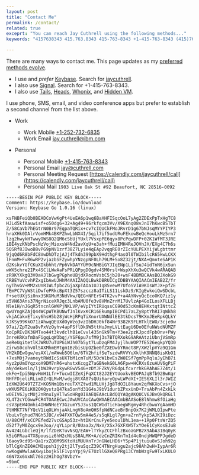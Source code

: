 ```yaml
---
layout: post
title: "Contact Me"
permalink: /contact/
related: true
exceprt: "You can reach Jay Cuthrell using the following methods..."
keywords: "4157638343 415.763.8343 415-763-8343 +1-415-763-8343 (415)763-8343 @jaycuthrell jay@cuthrell.com"

---
```


There are many ways to contact me. This page updates as my [preferred methods evolve](https://ssd.eff.org/en).

- I use and _prefer_ [Keybase](https://keybase.io/download). Search for [jaycuthrell](https://keybase.io/jaycuthrell).
- I also use [Signal](https://signal.org/install/). Search for +1-415-763-8343.
- I also use [Tails](https://tails.boum.org/about/index.en.html), [Heads](https://heads.dyne.org/about.html), [Whonix](https://www.whonix.org/wiki/Main_Page), and [Hidden VM](https://github.com/aforensics/HiddenVM).

I use phone, SMS, email, and video conference apps but prefer to establish a second channel from the list above.

- Work 
   - Work Mobile [+1-252-732-6835](tel:1-252-732-6835)
   - Work Email [jay.cuthrell@ibm.com](mailto:jay.cuthrell@ibm.com?SUBJECT=2022+via+jaycuthrell.com)

- Personal 
   - Personal Mobile [+1-415-763-8343](tel:1-415-763-8343)
   - Personal Email [jay@cuthrell.com](mailto:jay@cuthrell.com?SUBJECT=2022+via+jaycuthrell.com)
   - Personal Meeting Request [https://calendly.com/jaycuthrell/call](https://calendly.com/jaycuthrell/call)
   - Personal Mail ```1903 Live Oak St #92 Beaufort, NC 28516-0092```

```
-----BEGIN PGP PUBLIC KEY BLOCK-----
Comment: https://keybase.io/download
Version: Keybase Go 1.0.16 (linux)

xsFNBFeiQb0BEADCoVwKgPt4UeEA6p1wq6BaXHFISqcOoL7yAg2ZDExPpTxHgTC8
HJLd5kfAauwisf+o50dg6+32+Ag49+96rkfqcm3Vv/X9EXnq08vJnI7hKwcBSTbT
Z/58CaVb7hEGtrN0Br97EqpaTQRix+cv7cIQUCkFMoJRvrD1g67bNJsqMYYPIYP3
hraXHk0DAlrVomHMk4BKPZhwLbNX4I/5qil7if5udURuFEkowBeQcHouLkMz5rn7
lzg2hwykHTwwyOWS8Q2QM6cSbUjYUxl7VsxpPE6qyx8PcPqwDFP+02K1WfMT3JRE
iBE4yzKNbPscNzVojMioxsW4Nd2avXqU+e3ah+fMuiEMH4ReJOVnJX/EXg4C7h6s
5QSRf8JIwoB8vPG9pNV1zrf38Z7Lyie4qEAp2vqqRE0rZIcYULPEXYijWLgbttmr
9jqQd6R8bFdC8VwDhDTzjAJj4Tkdn399pbX9HdthgP4asOl0TWIbilcR65kwLCKX
lFnmM+FvR6wRP2vjazbSFZywhpYNzgpNF0Lh79LM+So8Z32jt/NXA+QmnteSAP1K
d2KskvYGfCKuXIkbhht/Pp6VkDAYYUM9cNHBiGYJIqENp1LifSuJ4idTnN6jxSun
wWX5chre2IPx4SClLWwAaFsPRLQPpgDOgdv4SM0rsl+WspXhXu3wQCVk4wARAQAB
zR9KYXkgQ3V0aHJlbGwgPGpheUBjdXRocmVsbC5jb20+wsF4BBMBCAAsBQJXokG9
CRBEYuVcvhPZxgIbAwUJHhM4AAIZAQQLBwkDBRUICgIDBBYAAQIAACmIEAB2Z/fr
nyThvGV+MM2xUnRIWLfpbcZGjaXpTAOa1UJ1q85vewM7UfoSVIA9KIsWYJX+pfZE
fEmPC7VyWStiDwfePRkcBpXt3Z57szccz8aITiLS11LskDz9/KIgEwkoiQwSDcbL
F+setUXjSi0nx3SKGMuM3NdVkw/QEG+NFEr94TK2vvP+a4AYNvyQcEcoOKQ7iz1y
z5VN63Ans37NgrNiceXRJqc3LnbAMU0fe3v8VMnZrrM17UvlzAp4GoILosXFLLBj
Nle1H/nJGqR5tncnlGWKPjNKLVP/eVpIYtIRUqssCG90dS3cKm8EHKxtqtINttcZ
qwUYngKZAjQ44WCpWTKBUNwfJnlKvxKCR16EkumpIBCPd17aLZy8ptYhRI7qWkh8
vkjACakxEfixy6hsH5b28jWcHjRPqTiXnorUAWNdlEE3tkDcs79KXmJEeRpkQLkY
kJKSy99KkO71zAhwqQEUXdOyWzo3vzIbDHJ0kf84Nr9382K9FLHTklEWO/3cje0w
97ai/ZpT2ua8vPxVzOyhv4apFSflDk9W5ttHuJmyLVLtEagU6Do0EfuNWsdNUMZF
KoCpREvDK36MTxo44t3kvdclhB1eCvvl435nGk9Tm+Y3ee2pzKJpcdFpb0nv+PWy
3nreKRKafmDaFigqLqW3bqj/YSF6pu7sfM9j3s7BTQRXokG9ARAAtziUbnjVSmRp
aeReUgitetlKJWRU7uTUPGiWJh07b5yt7LuDzqFM4JyjlhuWOP7fE526egkpYQ30
ZirwS0cohvUlSAXMhmEMtgm1BzbisUpOZbe0fZXEDwbYRmct8P/XW2lpVYa9Q1Gm
VH2kDEwGgw/esAXl/mAWwb5O6lm/6TV2hfifSeTszdwRVVYuXklhK9NNQ8isKbO1
+7xsM0j7vaneytRWdIcSsUXTbM1cmTuM/5DcW1bvEsZW0ESf7gmPpRqluJyEhB7i
4yz2pUmOYqzxoX9DM7nR6+uhstxKcqgZ7aGBNekG0LA6Fpw+HCRXs6zuAUV6gPiF
aN/dekwsln/ljbW39vrpkywRGwV546+zDYJFZkV/R6dpLfcxrrhkGRAhAE7Z4t/1
ekFe+Ipi5WpvHmH1Lfr+TucwIIZeXjFqXCt82J2EYtUoxkvBEOPAJqBfb92BwKqr
NHfFDjeliRLimDZrQLMvM/wdgj8tXA87sQUi6aryQpwLWPdXI+IES6XLIl3rJWIZ
IdXW2U649TZTZ+KO5Nm1BsreuTXYZtwd1MLUXjJg8TdOIL8Yauv2qfWKXoCvs+jO
vWXU5PE6iK02OKQystzQ47ka5onYd31G4sJ9bV1durbZPxxUnD+TrsAbPn4ZxkLk
wOEIV6JycMUj2nRnuIyHlTwSoHRg0I8AEQEAAcLBdQQYAQgAKQUCV6JBvQkQRGLl
XL4T2cYCGwwFCR4TOAAECwcJAwUVCAoCAwQWAAECAACmbBAASoE8lNhmw8fOiaHg
csV3pEW4Omhi4IHWNHoEY3GzumYSJ3vs1QCWGdTicHaegWRgmy4RhcbwuYgAamHD
7tHMKT7NfYQcV1iqOLWnjaAkLngV8oAmQHSfpNdNCaeBrBnpOx7K2jWMLQ1pwPte
VbuLvTghud7NGh5JBC/x94FXKTQw5mA4e5/s5qKLgl7gn+aZrnYykp5AJKI9iDzc
U/88CMf/xCCPEfed27vcGSAp53z+htDKrCnuFye5eoulDhL1ea++1Rp0FtsWrZQ5
dS2f7yM0Zqcx9eJoa//qYLipr8/0UaaJx/NxV/XSx7GXFXW5TxYOeE1CyKosEJuB
Av424LGbcleQjR/lfZDeKTuvNsQ/EAW+lTYkyZCCFhlzBxoaGPB2X9AbA31Bq0yK
k5iGFRaa47X8pousiz6hH2cNUsS8ALMK+A/dzCnZRIKnTm1d4cOndjHWQPPJgdeD
l6aoy9cd95+Qa1rxZQ0M95KtoHiMUUXnTrJnGNeLHD6+YSp4P1jtuiu8vSJoh92g
bTlCgXnZE0ACMQspsh1jy2tj2lTyuSqcZ39C4TNrgHugu2ajc98Ah2wH+IypAr6R
nwKogWWwlaAXwyibojkSlF1vpnYpj9/E7UzllGXeQ8PRg13CYmbWzgFw9TxLKUL0
46N7Xx6VxNl76Gz2HihOg78VbzY=
=9bmC
-----END PGP PUBLIC KEY BLOCK-----
```
